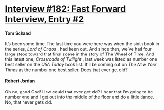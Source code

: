 # [Interview #182: Fast Forward Interview, Entry #2](https://www.theoryland.com/intvmain.php?i=182#2)

#### Tom Schaad

It’s been some time. The last time you were here was when the sixth book in the series,
*Lord of Chaos*
, had been out. And since then, we’ve had four large steps toward that final scene in the story of The Wheel of Time. And this latest one,
*Crossroads of Twilight*
, last week was listed as number one best seller on the
*USA Today*
book list. It’ll be coming out on
*The New York Times*
as the number one best seller. Does that ever get old?

#### Robert Jordan

Oh no, good God! How could that ever get old? I hear that I’m going to be number one and I get out into the middle of the floor and do a little dance. No, that never gets old.

